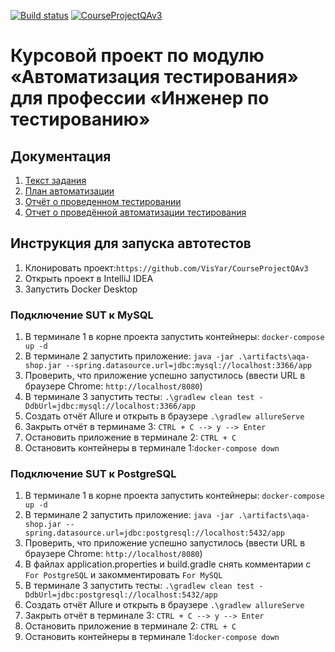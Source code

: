 
[![Build status](https://ci.appveyor.com/api/projects/status/9fu3y455tj6e6p0n?svg=true)](https://ci.appveyor.com/project/VisYar/courseprojectqav3-af5bg)
[![CourseProjectQAv3](https://github.com/VisYar/CourseProjectQAv3/actions/workflows/gradle.yml/badge.svg)](https://github.com/VisYar/CourseProjectQAv3/actions/workflows/gradle.yml)

# Курсовой проект по модулю «Автоматизация тестирования» для профессии «Инженер по тестированию»

## Документация
1. [Текст задания](https://github.com/netology-code/aqa-qamid-diplom/blob/main/README.md)
2. [План автоматизации](https://github.com/VisYar/CourseProjectQAv3/blob/master/reports/Plan.md)
3. [Отчёт о проведенном тестировании](https://github.com/VisYar/CourseProjectQAv3/blob/master/reports/Report.md)
4. [Отчет о проведённой автоматизации тестирования](https://github.com/VisYar/CourseProjectQAv3/blob/master/reports/Summary.md)

## **Инструкция для запуска автотестов**
1. Клонировать проект:`https://github.com/VisYar/CourseProjectQAv3`
2. Открыть проект в IntelliJ IDEA
3. Запустить Docker Desktop

### Подключение SUT к MySQL
1. В терминале 1 в корне проекта запустить контейнеры: `docker-compose up -d`
2. В терминале 2 запустить приложение: `java -jar .\artifacts\aqa-shop.jar --spring.datasource.url=jdbc:mysql://localhost:3366/app`
3. Проверить, что приложение успешно запустилось (ввести URL в браузере Сhrome: `http://localhost/8080`)
4. В терминале 3 запустить тесты: `.\gradlew clean test -DdbUrl=jdbc:mysql://localhost:3366/app`
5. Создать отчёт Allure и открыть в браузере `.\gradlew allureServe`
6. Закрыть отчёт в терминаме 3:   `CTRL + C --> y --> Enter`
7. Остановить приложение в терминале 2: `CTRL + C`
8. Остановить контейнеры в терминале 1:`docker-compose down`

### Подключение SUT к PostgreSQL
1. В терминале 1 в корне проекта запустить контейнеры: `docker-compose up -d`
2. В терминале 2 запустить приложение: `java -jar .\artifacts\aqa-shop.jar --spring.datasource.url=jdbc:postgresql://localhost:5432/app`
3. Проверить, что приложение успешно запустилось (ввести URL в браузере Сhrome: `http://localhost/8080`)
4. В файлах application.properties и build.gradle снять комментарии с `For PostgreSQL`  и закомментировать `For MySQL`
5. В терминале 3 запустить тесты: `.\gradlew clean test -DdbUrl=jdbc:postgresql://localhost:5432/app`
6. Создать отчёт Allure и открыть в браузере `.\gradlew allureServe`
7. Закрыть отчёт в терминале 3:   `CTRL + C --> y --> Enter`
8. Остановить приложение в терминале 2: `CTRL + C`
9. Остановить контейнеры в терминале 1:`docker-compose down`
